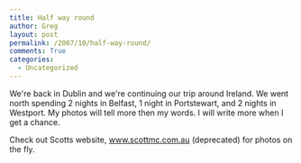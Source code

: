 ```yaml
---
title: Half way round
author: Greg
layout: post
permalink: /2007/10/half-way-round/
comments: True
categories:
  - Uncategorized
---
```

We're back in Dublin and we're continuing our trip around Ireland. We went north spending 2 nights in Belfast, 1 night in Portstewart, and 2 nights in Westport. My photos will tell more then my words. I will write more when I get a chance.

Check out Scotts website, www.scottmc.com.au (deprecated) for photos on the fly.
